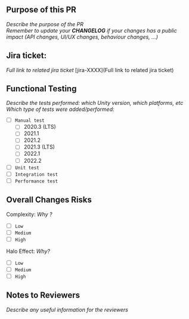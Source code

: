 ## Purpose of this PR
_Describe the purpose of the PR_  
_Remember to update your **CHANGELOG** if your changes has a public impact (API changes, UI/UX changes, behaviour changes, ...)_

## Jira ticket:
_Full link to related jira ticket_
[jira-XXXX](Full link to related jira ticket)

## Functional Testing
_Describe the tests performed: which Unity version, which platforms, etc_  
_Which type of tests were added/performed:_
- [ ] `Manual test`
  - [ ] 2020.3 (LTS)
  - [ ] 2021.1
  - [ ] 2021.2
  - [ ] 2021.3 (LTS)
  - [ ] 2022.1
  - [ ] 2022.2  
- [ ] `Unit test`
- [ ] `Integration test`
- [ ] `Performance test`

## Overall Changes Risks
Complexity:
_Why ?_
- [ ] `Low`
- [ ] `Medium`
- [ ] `High`

Halo Effect:
_Why?_
- [ ] `Low`
- [ ] `Medium`
- [ ] `High`

## Notes to Reviewers
_Describe any useful information for the reviewers_
